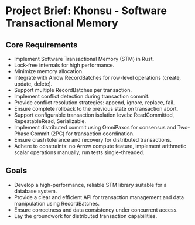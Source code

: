 # Project Brief: Khonsu - Software Transactional Memory

## Core Requirements

- Implement Software Transactional Memory (STM) in Rust.
- Lock-free internals for high performance.
- Minimize memory allocation.
- Integrate with Arrow RecordBatches for row-level operations (create, update, delete).
- Support multiple RecordBatches per transaction.
- Implement conflict detection during transaction commit.
- Provide conflict resolution strategies: append, ignore, replace, fail.
- Ensure complete rollback to the previous state on transaction abort.
- Support configurable transaction isolation levels: ReadCommitted, RepeatableRead, Serializable.
- Implement distributed commit using OmniPaxos for consensus and Two-Phase Commit (2PC) for transaction coordination.
- Ensure crash tolerance and recovery for distributed transactions.
- Adhere to constraints: no Arrow compute feature, implement arithmetic scalar operations manually, run tests single-threaded.

## Goals

- Develop a high-performance, reliable STM library suitable for a database system.
- Provide a clear and efficient API for transaction management and data manipulation using RecordBatches.
- Ensure correctness and data consistency under concurrent access.
- Lay the groundwork for distributed transaction capabilities.
